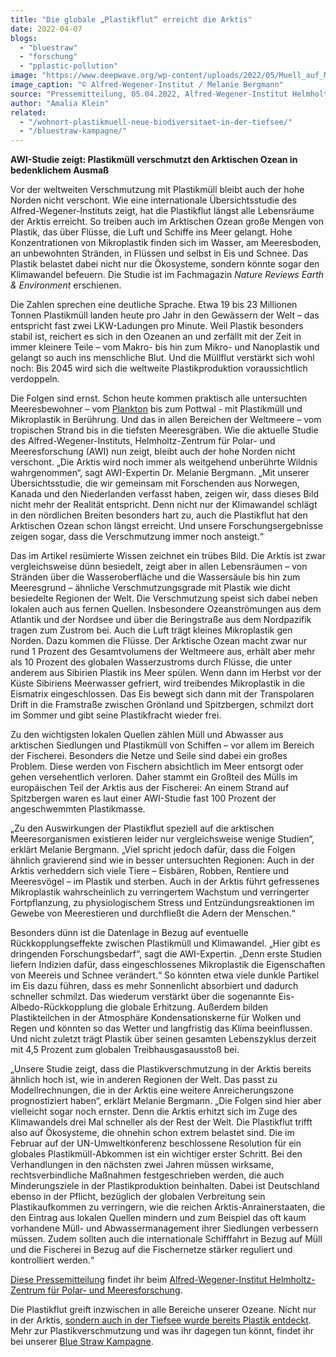 ```yaml
---
title: "Die globale „Plastikflut“ erreicht die Arktis"
date: 2022-04-07
blogs: 
  - "bluestraw"
  - "forschung"
  - "pplastic-pollution"
image: "https://www.deepwave.org/wp-content/uploads/2022/05/Muell_auf_Meereis_002_MBergmann_AWI.jpg"
image_caption: "© Alfred-Wegener-Institut / Melanie Bergmann"
source: "Pressemitteilung, 05.04.2022, Alfred-Wegener-Institut Helmholtz-Zentrum für Polar- und Meeresforschung"
author: "Amalia Klein"
related: 
  - "/wohnort-plastikmuell-neue-biodiversitaet-in-der-tiefsee/"
  - "/bluestraw-kampagne/"
---
```


**AWI-Studie zeigt: Plastikmüll verschmutzt den Arktischen Ozean in bedenklichem Ausmaß**

Vor der weltweiten Verschmutzung mit Plastikmüll bleibt auch der hohe Norden nicht verschont. Wie eine internationale Übersichtsstudie des Alfred-Wegener-Instituts zeigt, hat die Plastikflut längst alle Lebensräume der Arktis erreicht. So treiben auch im Arktischen Ozean große Mengen von Plastik, das über Flüsse, die Luft und Schiffe ins Meer gelangt. Hohe Konzentrationen von Mikroplastik finden sich im Wasser, am Meeresboden, an unbewohnten Stränden, in Flüssen und selbst in Eis und Schnee. Das Plastik belastet dabei nicht nur die Ökosysteme, sondern könnte sogar den Klimawandel befeuern. Die Studie ist im Fachmagazin _Nature Reviews Earth & Environment_ erschienen.

Die Zahlen sprechen eine deutliche Sprache. Etwa 19 bis 23 Millionen Tonnen Plastikmüll landen heute pro Jahr in den Gewässern der Welt – das entspricht fast zwei LKW-Ladungen pro Minute. Weil Plastik besonders stabil ist, reichert es sich in den Ozeanen an und zerfällt mit der Zeit in immer kleinere Teile – vom Makro- bis hin zum Mikro- und Nanoplastik und gelangt so auch ins menschliche Blut. Und die Müllflut verstärkt sich wohl noch: Bis 2045 wird sich die weltweite Plastikproduktion voraussichtlich verdoppeln.

Die Folgen sind ernst. Schon heute kommen praktisch alle untersuchten Meeresbewohner – vom [Plankton](https://www.sciencedirect.com/science/article/pii/S0048969722019799?via%3Dihub) bis zum Pottwal - mit Plastikmüll und Mikroplastik in Berührung. Und das in allen Bereichen der Weltmeere – vom tropischen Strand bis in die tiefsten Meeresgräben. Wie die aktuelle Studie des Alfred-Wegener-Instituts, Helmholtz-Zentrum für Polar- und Meeresforschung (AWI) nun zeigt, bleibt auch der hohe Norden nicht verschont. „Die Arktis wird noch immer als weitgehend unberührte Wildnis wahrgenommen“, sagt AWI-Expertin Dr. Melanie Bergmann. „Mit unserer Übersichtsstudie, die wir gemeinsam mit Forschenden aus Norwegen, Kanada und den Niederlanden verfasst haben, zeigen wir, dass dieses Bild nicht mehr der Realität entspricht. Denn nicht nur der Klimawandel schlägt in den nördlichen Breiten besonders hart zu, auch die Plastikflut hat den Arktischen Ozean schon längst erreicht. Und unsere Forschungsergebnisse zeigen sogar, dass die Verschmutzung immer noch ansteigt.“

Das im Artikel resümierte Wissen zeichnet ein trübes Bild. Die Arktis ist zwar vergleichsweise dünn besiedelt, zeigt aber in allen Lebensräumen – von Stränden über die Wasseroberfläche und die Wassersäule bis hin zum Meeresgrund – ähnliche Verschmutzungsgrade mit Plastik wie dicht besiedelte Regionen der Welt. Die Verschmutzung speist sich dabei neben lokalen auch aus fernen Quellen. Insbesondere Ozeanströmungen aus dem Atlantik und der Nordsee und über die Beringstraße aus dem Nordpazifik tragen zum Zustrom bei. Auch die Luft trägt kleines Mikroplastik gen Norden. Dazu kommen die Flüsse. Der Arktische Ozean macht zwar nur rund 1 Prozent des Gesamtvolumens der Weltmeere aus, erhält aber mehr als 10 Prozent des globalen Wasserzustroms durch Flüsse, die unter anderem aus Sibirien Plastik ins Meer spülen. Wenn dann im Herbst vor der Küste Sibiriens Meerwasser gefriert, wird treibendes Mikroplastik in die Eismatrix eingeschlossen. Das Eis bewegt sich dann mit der Transpolaren Drift in die Framstraße zwischen Grönland und Spitzbergen, schmilzt dort im Sommer und gibt seine Plastikfracht wieder frei.

Zu den wichtigsten lokalen Quellen zählen Müll und Abwasser aus arktischen Siedlungen und Plastikmüll von Schiffen – vor allem im Bereich der Fischerei. Besonders die Netze und Seile sind dabei ein großes Problem. Diese werden von Fischern absichtlich im Meer entsorgt oder gehen versehentlich verloren. Daher stammt ein Großteil des Mülls im europäischen Teil der Arktis aus der Fischerei: An einem Strand auf Spitzbergen waren es laut einer AWI-Studie fast 100 Prozent der angeschwemmten Plastikmasse.

„Zu den Auswirkungen der Plastikflut speziell auf die arktischen Meeresorganismen existieren leider nur vergleichsweise wenige Studien“, erklärt Melanie Bergmann. „Viel spricht jedoch dafür, dass die Folgen ähnlich gravierend sind wie in besser untersuchten Regionen: Auch in der Arktis verheddern sich viele Tiere – Eisbären, Robben, Rentiere und Meeresvögel – im Plastik und sterben. Auch in der Arktis führt gefressenes Mikroplastik wahrscheinlich zu verringertem Wachstum und verringerter Fortpflanzung, zu physiologischem Stress und Entzündungsreaktionen im Gewebe von Meerestieren und durchfließt die Adern der Menschen.“

Besonders dünn ist die Datenlage in Bezug auf eventuelle Rückkopplungseffekte zwischen Plastikmüll und Klimawandel. „Hier gibt es dringenden Forschungsbedarf“, sagt die AWI-Expertin. „Denn erste Studien liefern Indizien dafür, dass eingeschlossenes Mikroplastik die Eigenschaften von Meereis und Schnee verändert.“ So könnten etwa viele dunkle Partikel im Eis dazu führen, dass es mehr Sonnenlicht absorbiert und dadurch schneller schmilzt. Das wiederum verstärkt über die sogenannte Eis-Albedo-Rückkopplung die globale Erhitzung. Außerdem bilden Plastikteilchen in der Atmosphäre Kondensationskerne für Wolken und Regen und könnten so das Wetter und langfristig das Klima beeinflussen. Und nicht zuletzt trägt Plastik über seinen gesamten Lebenszyklus derzeit mit 4,5 Prozent zum globalen Treibhausgasausstoß bei.

„Unsere Studie zeigt, dass die Plastikverschmutzung in der Arktis bereits ähnlich hoch ist, wie in anderen Regionen der Welt. Das passt zu Modellrechnungen, die in der Arktis eine weitere Anreicherungszone prognostiziert haben“, erklärt Melanie Bergmann. „Die Folgen sind hier aber vielleicht sogar noch ernster. Denn die Arktis erhitzt sich im Zuge des Klimawandels drei Mal schneller als der Rest der Welt. Die Plastikflut trifft also auf Ökosysteme, die ohnehin schon extrem belastet sind. Die im Februar auf der UN-Umweltkonferenz beschlossene Resolution für ein globales Plastikmüll-Abkommen ist ein wichtiger erster Schritt. Bei den Verhandlungen in den nächsten zwei Jahren müssen wirksame, rechtsverbindliche Maßnahmen festgeschrieben werden, die auch Minderungsziele in der Plastikproduktion beinhalten. Dabei ist Deutschland ebenso in der Pflicht, bezüglich der globalen Verbreitung sein Plastikaufkommen zu verringern, wie die reichen Arktis-Anrainerstaaten, die den Eintrag aus lokalen Quellen mindern und zum Beispiel das oft kaum vorhandene Müll- und Abwassermanagement ihrer Siedlungen verbessern müssen. Zudem sollten auch die internationale Schifffahrt in Bezug auf Müll und die Fischerei in Bezug auf die Fischernetze stärker reguliert und kontrolliert werden.“

[Diese Pressemitteilung](https://www.awi.de/ueber-uns/service/presse/presse-detailansicht/die-globale-plastikflut-erreicht-die-arktis.html) findet ihr beim [Alfred-Wegener-Institut Helmholtz-Zentrum für Polar- und Meeresforschung](https://www.awi.de/).

Die Plastikflut greift inzwischen in alle Bereiche unserer Ozeane. Nicht nur in der Arktis, [sondern auch in der Tiefsee wurde bereits Plastik entdeckt](https://www.deepwave.org/wohnort-plastikmuell-neue-biodiversitaet-in-der-tiefsee/). Mehr zur Plastikverschmutzung und was ihr dagegen tun könnt, findet ihr bei unserer [Blue Straw Kampagne](https://www.deepwave.org/bluestraw-kampagne/).
